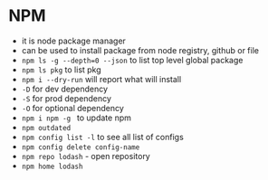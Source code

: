 # NPM
- it is node package manager 
- can be used to install package from node registry, github or file
- `npm ls -g --depth=0 --json` to list top level global package
- `npm ls pkg` to list pkg
- `npm i --dry-run` will report what will install
- `-D` for dev dependency 
- `-S` for prod dependency 
- `-O` for optional dependency 
- `npm i npm -g ` to update npm
- `npm outdated`
- `npm config list -l` to see all list of configs
- `npm config delete config-name`
- `npm repo lodash` - open repository
- `npm home lodash`